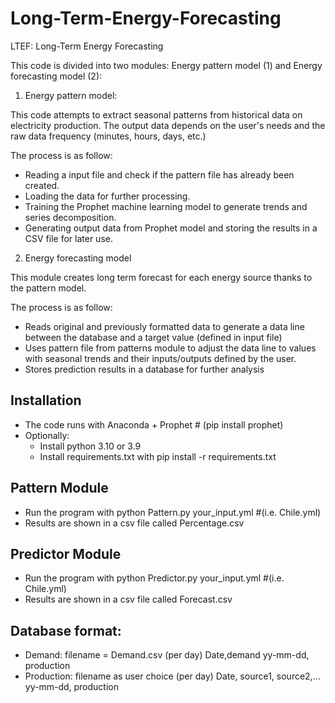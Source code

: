 # Long-Term-Energy-Forecasting
LTEF: Long-Term Energy Forecasting

This code is divided into two modules: Energy pattern model (1) and Energy forecasting model (2):

1) Energy pattern model:

This code attempts to extract seasonal patterns from historical data on electricity production. The output data depends on the user's needs and the raw data frequency (minutes, hours, days, etc.)

The process is as follow:

- Reading a input file and check if the pattern file has already been created.
- Loading the data for further processing.
- Training the Prophet machine learning model to generate trends and series decomposition.
- Generating output data from Prophet model and storing the results in a CSV file for later use.

2) Energy forecasting model

This module creates long term forecast for each energy source thanks to the pattern model. 

The process is as follow:

- Reads original and previously formatted data to generate a data line between the database and a target value (defined in input file)
- Uses pattern file from patterns module to adjust the data line to values with seasonal trends and their inputs/outputs defined by the user.
- Stores prediction results in a database for further analysis





## Installation
- The code runs with Anaconda + Prophet # (pip install prophet)
- Optionally:
  - Install python 3.10 or 3.9
  - Install requirements.txt with pip install -r requirements.txt

## Pattern Module

- Run the program with python Pattern.py your_input.yml  #(i.e. Chile.yml)
- Results are shown in a csv file called Percentage.csv


## Predictor Module

- Run the program with python Predictor.py your_input.yml  #(i.e. Chile.yml)
- Results are shown in a csv file called Forecast.csv


## Database format:

- Demand: filename = Demand.csv (per day)
 	Date,demand
 	yy-mm-dd, production
- Production: filename as user choice (per day)
	Date, source1, source2,...
        yy-mm-dd, production





